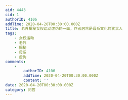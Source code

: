 ```yaml
---
aid: 4443
cid: 1
authorID: 4106
addTime: 2020-04-20T00:30:00.000Z
title: 老外揭秘女权运动虚伪的一面，作者居然是母系文化的犹太人
tags:
    - 女权运动
    - 老外
    - 揭秘
    - 母系
    - 虚伪
comments:
    -
        authorID: 4106
        addTime: 2020-04-20T00:30:00.000Z
        content: ''
date: 2020-04-20T00:30:00.000Z
category: 问答
---
```



